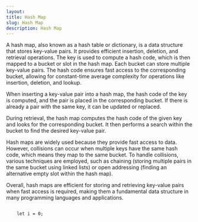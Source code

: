 ```yaml
---
layout: 
title: Hash Map
slug: Hash Map
description: Hash Map
---
```


A hash map, also known as a hash table or dictionary, is a data structure that stores key-value pairs. It provides efficient insertion, deletion, and retrieval operations. The key is used to compute a hash code, which is then mapped to a bucket or slot in the hash map. Each bucket can store multiple key-value pairs. The hash code ensures fast access to the corresponding bucket, allowing for constant-time average complexity for operations like insertion, deletion, and lookup.

When inserting a key-value pair into a hash map, the hash code of the key is computed, and the pair is placed in the corresponding bucket. If there is already a pair with the same key, it can be updated or replaced.

During retrieval, the hash map computes the hash code of the given key and looks for the corresponding bucket. It then performs a search within the bucket to find the desired key-value pair.

Hash maps are widely used because they provide fast access to data. However, collisions can occur when multiple keys have the same hash code, which means they map to the same bucket. To handle collisions, various techniques are employed, such as chaining (storing multiple pairs in the same bucket using linked lists) or open addressing (finding an alternative empty slot within the hash map).

Overall, hash maps are efficient for storing and retrieving key-value pairs when fast access is required, making them a fundamental data structure in many programming languages and applications.

<code>
    let i = 0;
</code>
